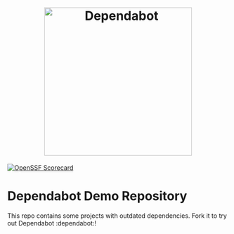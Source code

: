 <h1 align="center">
    <picture>
        <source media="(prefers-color-scheme: light)" srcset="https://user-images.githubusercontent.com/7659/174594540-5e29e523-396a-465b-9a6e-6cab5b15a568.svg">
        <source media="(prefers-color-scheme: dark)" srcset="https://user-images.githubusercontent.com/7659/174594559-0b3ddaa7-e75b-4f10-9dee-b51431a9fd4c.svg">
        <img src="https://user-images.githubusercontent.com/7659/174594540-5e29e523-396a-465b-9a6e-6cab5b15a568.svg" alt="Dependabot" width="336">
    </picture>
</h1>

[![OpenSSF Scorecard](https://api.securityscorecards.dev/projects/github.com/estefaniahl/demo/badge)](https://securityscorecards.dev/viewer/?uri=github.com/estefaniahl/demo)
# Dependabot Demo Repository

This repo contains some projects with outdated dependencies. Fork it to try out
Dependabot :dependabot:!
